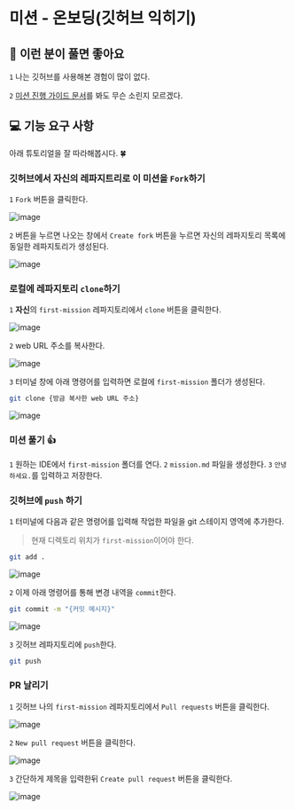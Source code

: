 # 미션 - 온보딩(깃허브 익히기)

## 🤔 이런 분이 풀면 좋아요

`1` 나는 깃허브를 사용해본 경험이 많이 없다.

`2` [미션 진행 가이드 문서](https://github.com/develup-mission/docs/blob/main/mission-guide.md)를 봐도 무슨 소린지 모르겠다.

## 💻 기능 요구 사항

아래 튜토리얼을 잘 따라해봅시다. 🍀

### 깃허브에서 자신의 레파지트리로 이 미션을 `Fork`하기

`1` `Fork` 버튼을 클릭한다.

   ![image](https://github.com/user-attachments/assets/76058f86-a8b5-45e1-bd00-12c93c342634)

`2` 버튼을 누르면 나오는 창에서 `Create fork` 버튼을 누르면 자신의 레파지토리 목록에 동일한 레파지토리가 생성된다.

   ![image](https://github.com/user-attachments/assets/071c9a4d-6b0c-427f-9aad-120773086093)

### 로컬에 레파지토리 `clone`하기

`1` **자신**의 `first-mission` 레파지토리에서 `clone` 버튼을 클릭한다.

   ![image](https://github.com/user-attachments/assets/bc0dec2a-4ede-4232-9b1d-377de3dab122)

`2` web URL 주소를 복사한다.

   ![image](https://github.com/user-attachments/assets/a37267db-c70f-4c60-ab4b-707750c835cd)

`3` 터미널 창에 아래 명령어를 입력하면 로컬에 `first-mission` 폴더가 생성된다.

```bash
git clone {방금 복사한 web URL 주소}
```

![image](https://github.com/user-attachments/assets/8f56a3c9-943a-447d-80e1-534299d97084)

### 미션 풀기 👍

`1` 원하는 IDE에서 `first-mission` 폴더를 연다.
`2` `mission.md` 파일을 생성한다.
`3` `안녕하세요.`를 입력하고 저장한다.

### 깃허브에 `push` 하기

`1` 터미널에 다음과 같은 명령어를 입력해 작업한 파일을 git 스테이지 영역에 추가한다.

   > 현재 디렉토리 위치가 `first-mission`이어야 한다.

```bash
git add .
```

![image](https://github.com/user-attachments/assets/7d463cd8-9e9b-4444-979a-476ba9721bda)

`2` 이제 아래 명령어를 통해 변경 내역을 `commit`한다.

```bash
git commit -m "{커밋 메시지}"
```

![image](https://github.com/user-attachments/assets/ec16bfe1-3679-4818-92a7-5d101773b0f9)

`3` 깃허브 레파지토리에 `push`한다.

```bash
git push
```

### PR 날리기

`1` 깃허브 나의 `first-mission` 레파지토리에서 `Pull requests` 버튼을 클릭한다.

   ![image](https://github.com/user-attachments/assets/b228ec0e-bed0-4843-b382-722af6e2877a)

`2` `New pull request` 버튼을 클릭한다.

   ![image](https://github.com/user-attachments/assets/df9c97f0-e34b-49f1-a44a-961a63cb26e3)

`3` 간단하게 제목을 입력한뒤 `Create pull request` 버튼을 클릭한다.

   ![image](https://github.com/user-attachments/assets/fecd921e-58c1-4ac4-bfba-0fb92501b1ad)
